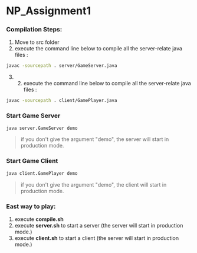 # NP_Assignment1

### Compilation Steps:
1. Move to src folder
2. execute the command line below to compile all the server-relate java files :
```bash
javac -sourcepath . server/GameServer.java
```
3. 2. execute the command line below to compile all the server-relate java files :
```bash
javac -sourcepath . client/GamePlayer.java 
```

### Start Game Server
```bash
java server.GameServer demo 
```
> if you don't give the argument "demo", the server will start in production mode.

### Start Game Client
```bash
java client.GamePlayer demo 
```
> if you don't give the argument "demo", the client will start in production mode.

### East way to play:
1. execute **compile.sh**
2. execute **server.sh** to start a server (the server will start in production mode.)
3. execute **client.sh** to start a client (the server will start in production mode.)